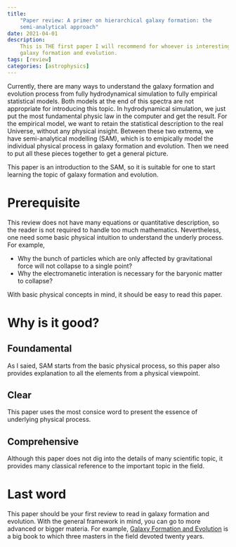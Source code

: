 ```yaml
---
title:
    "Paper review: A primer on hierarchical galaxy formation: the
    semi-analytical approach"
date: 2021-04-01
description:
    This is THE first paper I will recommend for whoever is interesting in
    galaxy formation and evolution.
tags: [review]
categories: [astrophysics]
---
```


Currently, there are many ways to understand the galaxy formation and evolution
process from fully hydrodynamical simulation to fully empirical statistical
models. Both models at the end of this spectra are not appropriate for
introducing this topic. In hydrodynamical simulation, we just put the most
fundamental physic law in the computer and get the result. For the empirical
model, we want to retain the statistical description to the real Universe,
without any physical insight. Between these two extrema, we have semi-analytical
modelling (SAM), which is to emipically model the individual physical process in
galaxy formation and evolution. Then we need to put all these pieces together to
get a general picture.

This paper is an introduction to the SAM, so it is suitable for one to start
learning the topic of galaxy formation and evolution.

# Prerequisite

This review does not have many equations or quantitative description, so the
reader is not required to handle too much mathematics. Nevertheless, one need
some basic physical intuition to understand the underly process. For example,

-   Why the bunch of particles which are only affected by gravitational force
    will not collapse to a single point?
-   Why the electromanetic interation is necessary for the baryonic matter to
    collapse?

With basic physical concepts in mind, it should be easy to read this paper.

# Why is it good?

## Foundamental

As I saied, SAM starts from the basic physical process, so this paper also
provides explanation to all the elements from a physical viewpoint.

## Clear

This paper uses the most consice word to present the essence of underlying
physical process.

## Comprehensive

Although this paper does not dig into the details of many scientific topic, it
provides many classical reference to the important topic in the field.

# Last word

This paper should be your first review to read in galaxy formation and
evolution. With the general framework in mind, you can go to more advanced or
bigger materia. For example,
[Galaxy Formation and Evolution](https://www.amazon.com/Galaxy-Formation-Evolution-Houjun-Mo-ebook/dp/B00E3URATM/ref=sr_1_2?dchild=1&keywords=galaxy+formation+and+evolution&qid=1617321057&sr=8-2)
is a big book to which three masters in the field devoted twenty years.
